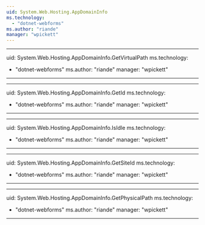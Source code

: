 ```yaml
---
uid: System.Web.Hosting.AppDomainInfo
ms.technology: 
  - "dotnet-webforms"
ms.author: "riande"
manager: "wpickett"
---
```


---
uid: System.Web.Hosting.AppDomainInfo.GetVirtualPath
ms.technology: 
  - "dotnet-webforms"
ms.author: "riande"
manager: "wpickett"
---

---
uid: System.Web.Hosting.AppDomainInfo.GetId
ms.technology: 
  - "dotnet-webforms"
ms.author: "riande"
manager: "wpickett"
---

---
uid: System.Web.Hosting.AppDomainInfo.IsIdle
ms.technology: 
  - "dotnet-webforms"
ms.author: "riande"
manager: "wpickett"
---

---
uid: System.Web.Hosting.AppDomainInfo.GetSiteId
ms.technology: 
  - "dotnet-webforms"
ms.author: "riande"
manager: "wpickett"
---

---
uid: System.Web.Hosting.AppDomainInfo.GetPhysicalPath
ms.technology: 
  - "dotnet-webforms"
ms.author: "riande"
manager: "wpickett"
---
